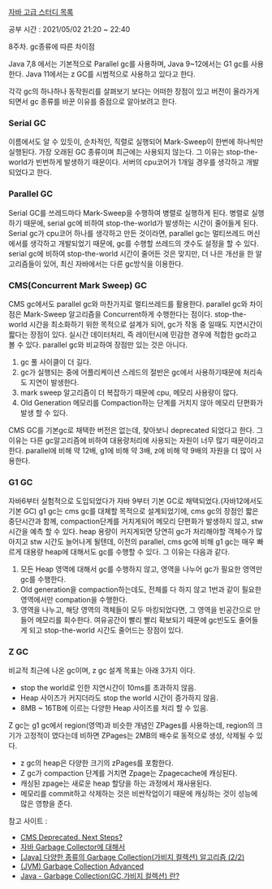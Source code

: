 [자바 고급 스터디 목록](https://ckdgus.tistory.com/80)

공부 시간 : 2021/05/02 21:20 ~ 22:40

8주차. gc종류에 따른 차이점

Java 7,8 에서는 기본적으로 Parallel gc를 사용하며, Java 9~12에서는 G1 gc를 사용한다. Java 11에서는 z GC를 시범적으로 사용하고 있다고 한다.

각각 gc의 하나하나 동작원리를 살펴보기 보다는 어떠한 장점이 있고 버전이 올라가게 되면서 gc 종류를 바꾼 이유를 중점으로 알아보려고 한다.

### Serial GC

이름에서도 알 수 있듯이, 순차적인, 직렬로 실행되어 Mark-Sweep이 한번에 하나씩만 실행된다. 가장 오래된 GC 종류이며 최근에는 사용되지 않는다. 그 이유는 stop-the-world가 빈번하게 발생하기
때문이다. 서버의 cpu코어가 1개일 경우를 생각하고 개발되었다고 한다.

### Parallel GC

Serial GC를 쓰레드마다 Mark-Sweep을 수행하여 병렬로 실행하게 된다. 병렬로 실행하기 때문에, serial gc에 비하여 stop-the-world가 발생하는 시간이 줄어들게 된다. Serial gc가
cpu코어 하나를 생각하고 만든 것이라면, parallel gc는 멀티쓰레드 머신에서를 생각하고 개발되었기 때문에, gc를 수행할 쓰레드의 갯수도 설정을 할 수 있다. serial gc에 비하여
stop-the-world 시간이 줄어든 것은 맞지만, 더 나은 개선을 한 알고리즘들이 있어, 최신 자바에서는 다른 gc방식을 이용한다.

### CMS(Concurrent Mark Sweep) GC

CMS gc에서도 parallel gc와 마찬가지로 멀티쓰레드를 활용한다. parallel gc와 차이점은 Mark-Sweep 알고리즘을 Concurrent하게 수행한다는 점이다. stop-the-world 시간을
최소화하기 위한 목적으로 설계가 되어, gc가 작동 중 일때도 지연시간이 짧다는 장점이 있다. 실시간 데이터처리, 즉 레이턴시에 민감한 경우에 적합한 gc라고 볼 수 있다. parallel gc와 비교하여 장점만
있는 것은 아니다.

1. gc 풀 사이클이 더 길다.
2. gc가 실행되는 중에 어플리케이션 스레드의 절반은 gc에서 사용하기때문에 처리속도 지연이 발생한다.
3. mark sweep 알고리즘이 더 복잡하기 때문에 cpu, 메모리 사용량이 많다.
4. Old Generation 메모리를 Compaction하는 단계를 거치지 않아 메모리 단편화가 발생 할 수 있다.

CMS GC를 기본gc로 채택한 버전은 없는데, 찾아보니 deprecated 되었다고 한다. 그 이유는 다른 gc알고리즘에 비하여 대용량처리에 사용되는 자원이 너무 많기 때문이라고 한다. parallel에 비해 약
12배, g1에 비해 약 3배, z에 비해 약 9배의 자원을 더 많이 사용한다.

### G1 GC

자바6부터 실험적으로 도입되었다가 자바 9부터 기본 GC로 채택되었다.(자바12에서도 기본 GC)
g1 gc는 cms gc를 대체할 목적으로 설계되었기에, cms gc의 장점인 짧은 중단시간과 함께, compaction단계를 거치게되어 메모리 단편화가 발생하지 않고, stw 시간을 예측 할 수 있다.
heap 용량이 커지게되면 당연히 gc가 처리해야할 객체수가 많아지고 stw 시간도 늘어나게 될텐데, 이전의 parallel, cms gc에 비해 g1 gc는 매우 빠르게 대용량 heap에 대해서도 gc를 수행할 수 있다. 그 이유는 다음과 같다.
1. 모든 Heap 영역에 대해서 gc를 수행하지 않고, 영역을 나누어 gc가 필요한 영역만 gc를 수행한다.
2. Old generation을 compaction하는데도, 전체를 다 하지 않고 1번과 같이 필요한 영역에서만 compation을 수행한다.
3. 영역을 나누고, 해당 영역의 객체들이 모두 마킹되었다면, 그 영역을 빈공간으로 만들어 메모리를 회수한다. 여유공간이 빨리 빨리 확보되기 때문에 gc빈도도 줄어들게 되고 stop-the-world 시간도 줄어드는 장점이 있다.

### Z GC

비교적 최근에 나온 gc이며, z gc 설계 목표는 아래 3가지 이다.
- stop the world로 인한 지연시간이 10ms를 초과하지 않음.
- Heap 사이즈가 커지더라도 stop the world 시간이 증가하지 않음.
- 8MB ~ 16TB에 이르는 다양한 Heap 사이즈를 처리 할 수 있음.

Z gc는 g1 gc에서 region(영역)과 비슷한 개념인 ZPages를 사용하는데, region의 크기가 고정적이 였다는데 비하면 ZPages는 2MB의 배수로 동적으로 생성, 삭제될 수 있다.
- z gc의 heap은 다양한 크기의 zPages를 포함한다.
- Z gc가 compaction 단계를 거치면 Zpage는 Zpagecache에 캐싱된다.
- 캐싱된 zpage는 새로운 heap 할당을 하는 과정에서 재사용된다.
- 메모리를 commit하고 삭제하는 것은 비싼작업이기 때문에 캐싱하는 것이 성능에 많은 영향을 준다.


참고 사이트 :

* [CMS Deprecated. Next Steps?](https://dzone.com/articles/cms-deprecated-next-steps)
* [자바 Garbage Collector에 대해서](https://velog.io/@hygoogi/%EC%9E%90%EB%B0%94-GC%EC%97%90-%EB%8C%80%ED%95%B4%EC%84%9C)
* [[Java] 다양한 종류의 Garbage Collection(가비지 컬렉션) 알고리즘 (2/2)](https://mangkyu.tistory.com/119)
* [(JVM) Garbage Collection Advanced](https://perfectacle.github.io/2019/05/11/jvm-gc-advanced/)
* [Java - Garbage Collection(GC,가비지 컬렉션) 란?](https://coding-start.tistory.com/206)